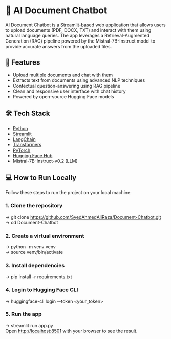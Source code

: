 # 📄 AI Document Chatbot

AI Document Chatbot is a Streamlit-based web application that allows users to upload documents (PDF, DOCX, TXT) and interact with them using natural language queries. The app leverages a Retrieval-Augmented Generation (RAG) pipeline powered by the Mistral-7B-Instruct model to provide accurate answers from the uploaded files.

## 🚀 Features

- Upload multiple documents and chat with them
- Extracts text from documents using advanced NLP techniques
- Contextual question-answering using RAG pipeline
- Clean and responsive user interface with chat history
- Powered by open-source Hugging Face models

## 🛠️ Tech Stack

- [Python](https://www.python.org/)
- [Streamlit](https://streamlit.io/)
- [LangChain](https://www.langchain.com/)
- [Transformers](https://huggingface.co/docs/transformers/)
- [PyTorch](https://pytorch.org/)
- [Hugging Face Hub](https://huggingface.co/)
- Mistral-7B-Instruct-v0.2 (LLM)

## 💻 How to Run Locally

Follow these steps to run the project on your local machine:

### 1. **Clone the repository**<br>

   -> git clone https://github.com/SyedAhmedAliRaza/Document-Chatbot.git<br>
   -> cd Document-Chatbot

### 2. **Create a virtual environment**<br>

   -> python -m venv venv<br>
   -> source venv/bin/activate
          
### 3. **Install dependencies**<br>

   -> pip install -r requirements.txt

 ### 4. **Login to Hugging Face CLI**<br>
 
   -> huggingface-cli login --token <your_token>

 ### 5. **Run the app**<br>
 
   -> streamlit run app.py<br>
    Open [http://localhost:8501](http://localhost:8501) with your browser to see the result.


